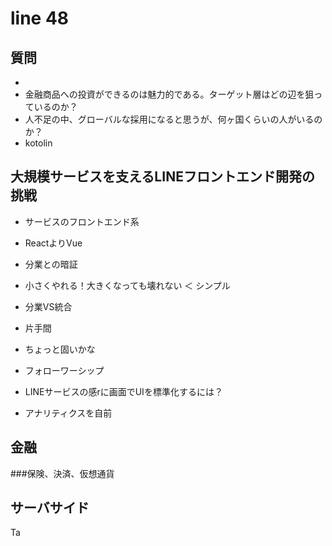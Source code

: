 # line 48

## 質問
* 
* 金融商品への投資ができるのは魅力的である。ターゲット層はどの辺を狙っているのか？
* 人不足の中、グローバルな採用になると思うが、何ヶ国くらいの人がいるのか？
* kotolin


## 大規模サービスを支えるLINEフロントエンド開発の挑戦
* サービスのフロントエンド系
* ReactよりVue
 * 分業との暗証
 * 小さくやれる！大きくなっても壊れない ＜ シンプル
* 分業VS統合
 * 片手間
* ちょっと固いかな

* フォローワーシップ
* LINEサービスの感rに画面でUIを標準化するには？
* アナリティクスを自前


## 金融
###保険、決済、仮想通貨

## サーバサイド

Ta










